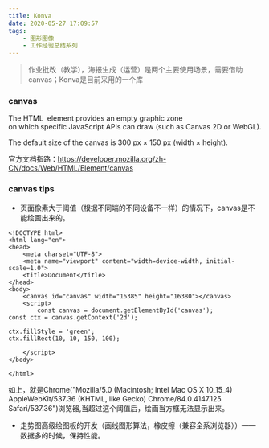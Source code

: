 ```yaml
---
title: Konva
date: 2020-05-27 17:09:57
tags:
    - 图形图像
    - 工作经验总结系列
---
```

> 作业批改（教学），海报生成（运营）是两个主要使用场景，需要借助canvas；Konva是目前采用的一个库

### canvas
The HTML <canvas> element provides an empty graphic zone on which specific JavaScript APIs can draw (such as Canvas 2D or WebGL).

The default size of the canvas is 300 px × 150 px (width × height).

官方文档指路：https://developer.mozilla.org/zh-CN/docs/Web/HTML/Element/canvas


### canvas tips
- 页面像素大于阈值（根据不同端的不同设备不一样）的情况下，canvas是不能绘画出来的。
```
<!DOCTYPE html>
<html lang="en">
<head>
    <meta charset="UTF-8">
    <meta name="viewport" content="width=device-width, initial-scale=1.0">
    <title>Document</title>
</head>
<body>
    <canvas id="canvas" width="16385" height="16380"></canvas>
    <script>
        const canvas = document.getElementById('canvas');
const ctx = canvas.getContext('2d');

ctx.fillStyle = 'green';
ctx.fillRect(10, 10, 150, 100);

    </script>
</body>

</html>
```
如上，就是Chrome("Mozilla/5.0 (Macintosh; Intel Mac OS X 10_15_4) AppleWebKit/537.36 (KHTML, like Gecko) Chrome/84.0.4147.125 Safari/537.36")浏览器,当超过这个阈值后，绘画当方框无法显示出来。

- 走势图高级绘图板的开发（画线图形算法，橡皮擦（兼容全系浏览器））—— 数据多的时候，保持性能。
